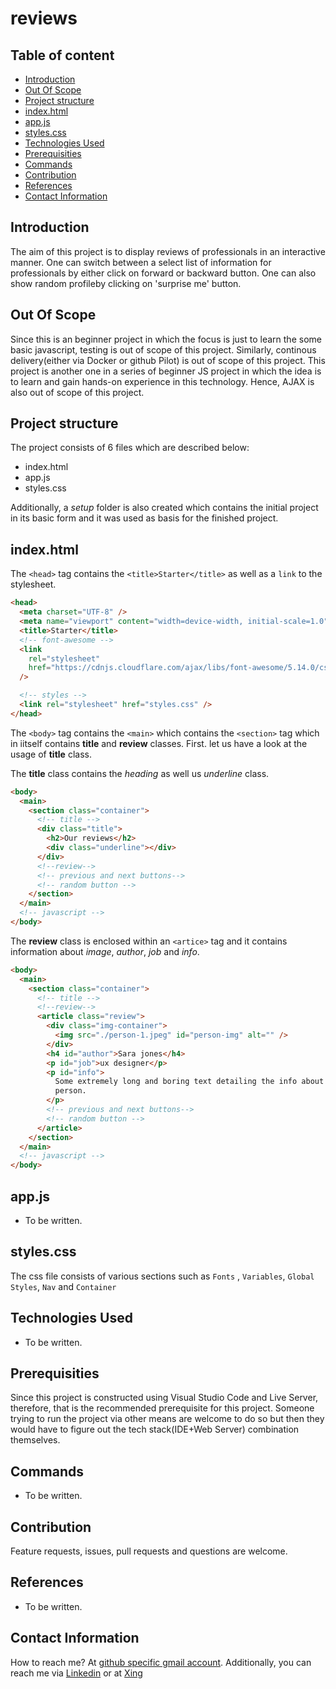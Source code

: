 # reviews

## Table of content

- [Introduction](#introduction)
- [Out Of Scope](#out-of-scope)
- [Project structure](#project-structure)
- [index.html](#indexhtml)
- [app.js](#appjs)
- [styles.css](#stylescss)
- [Technologies Used](#technologies-used)
- [Prerequisities](#prerequisities)
- [Commands](#commands)
- [Contribution](#contribution)
- [References](#references)
- [Contact Information](#contact-information)

## Introduction

The aim of this project is to display reviews of professionals in an interactive manner. One can switch between a select list of information for professionals by either click on forward or backward button. One can also show random profileby clicking on 'surprise me' button.

## Out Of Scope

Since this is an beginner project in which the focus is just to learn the some basic javascript, testing is out of scope of this project. Similarly, continous delivery(either via Docker or github Pilot) is out of scope of this project. This project is another one in a series of beginner JS project in which the idea is to learn and gain hands-on experience in this technology. Hence, AJAX is also out of scope of this project.

## Project structure

The project consists of 6 files which are described below:

- index.html
- app.js
- styles.css

Additionally, a _setup_ folder is also created which contains the initial project in its basic form and it was used as basis for the finished project.

## index.html

The `<head>` tag contains the `<title>Starter</title>` as well as a `link` to the stylesheet.

```html
<head>
  <meta charset="UTF-8" />
  <meta name="viewport" content="width=device-width, initial-scale=1.0" />
  <title>Starter</title>
  <!-- font-awesome -->
  <link
    rel="stylesheet"
    href="https://cdnjs.cloudflare.com/ajax/libs/font-awesome/5.14.0/css/all.min.css"
  />

  <!-- styles -->
  <link rel="stylesheet" href="styles.css" />
</head>
```

The `<body>` tag contains the `<main>` which contains the `<section>` tag which in iitself contains **title** and **review** classes. First. let us have a look at the usage of **title** class.

The **title** class contains the _heading_ as well us _underline_ class.

```html
<body>
  <main>
    <section class="container">
      <!-- title -->
      <div class="title">
        <h2>Our reviews</h2>
        <div class="underline"></div>
      </div>
      <!--review-->
      <!-- previous and next buttons-->
      <!-- random button -->
    </section>
  </main>
  <!-- javascript -->
</body>
```

The **review** class is enclosed within an `<artice>` tag and it contains information about _image_, _author_, _job_ and _info_.

```html
<body>
  <main>
    <section class="container">
      <!-- title -->
      <!--review-->
      <article class="review">
        <div class="img-container">
          <img src="./person-1.jpeg" id="person-img" alt="" />
        </div>
        <h4 id="author">Sara jones</h4>
        <p id="job">ux designer</p>
        <p id="info">
          Some extremely long and boring text detailing the info about this
          person.
        </p>
        <!-- previous and next buttons-->
        <!-- random button -->
      </article>
    </section>
  </main>
  <!-- javascript -->
</body>
```

## app.js

- To be written.

## styles.css

The css file consists of various sections such as `Fonts` , `Variables`, `Global Styles`, `Nav` and `Container`

## Technologies Used

- To be written.

## Prerequisities

Since this project is constructed using Visual Studio Code and Live Server, therefore, that is the recommended prerequisite for this project. Someone trying to run the project via other means are welcome to do so but then they would have to figure out the tech stack(IDE+Web Server) combination themselves.

## Commands

- To be written.

## Contribution

Feature requests, issues, pull requests and questions are welcome.

## References

- To be written.

## Contact Information

How to reach me? At [github specific gmail account](mailto:syedumerahmedcode@gmail.com?subject=%5BGitHub%5D%20Hello%20from%20Github). Additionally, you can reach me via [Linkedin](https://www.linkedin.com/in/syed-umer-ahmed-a346a746/) or at [Xing](https://www.xing.com/profile/SyedUmer_Ahmed/cv)
